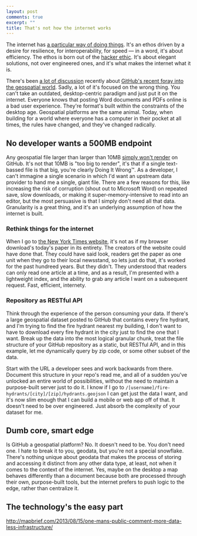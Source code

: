 ```yaml
---
layout: post
comments: true
excerpt: ""
title: That's not how the internet works
---
```


The internet has [a particular way of doing things](http://ben.balter.com/2013/07/02/a-brief-history-of-the-internet/). It's an ethos driven by a desire for resilience, for interoperability, for speed — in a word, it's about efficiency. The ethos is born out of the [hacker ethic](http://ben.balter.com/2013/02/16/what-is-a-hacker/#the-hacker-ethic). It's about elegant solutions, not over engineered ones, and it's what makes the internet what it is.

There's been [a lot of discussion](https://twitter.com/michalmigurski/status/368120365085511680) recently about [GitHub's recent foray into the geospatial world](https://github.com/blog/1528-there-s-a-map-for-that). Sadly, a lot of it's focused on the wrong thing. You can't take an outdated, desktop-centric paradigm and just put it on the internet. Everyone knows that posting Word documents and PDFs online is a bad user experience. They're format's built within the constraints of the desktop age. Geospatial platforms are the same animal. Today, when building for a world where everyone has a computer in their pocket at all times, the rules have changed, and they've changed radically.

## No developer wants a 500MB endpoint

Any geospatial file larger than larger than 10MB [simply won't render](https://help.github.com/articles/mapping-geojson-files-on-github#troubleshooting) on GitHub. It's not that 10MB is "too big to render", it's that if a single text-bassed file is that big, you're clearly Doing It Wrong&trade;. As a developer, I can't immagine a single scenario in which I'd want an upstream data provider to hand me a single, giant file. There are a few reasons for this, like increasing the risk of corruption (shout out to Microsoft Word) on repeated save, slow downloads, or making it super-memory-intensive to read into an editor, but the most persuasive is that I simply don't need all that data. Granularity is a great thing, and it's an underlying assumption of how the internet is built.

### Rethink things for the internet

When I go to [the New York Times website](http:/nytimes.com), it's not as if my browser download's today's paper in its entirety. The creators of the website could have done that. They could have said look, readers get the paper as one unit when they go to their local newsstand, so lets just do that, it's worked for the past hundreed years. But they didn't. They understood that readers can only read one article at a time, and as a result, I'm presented with a lightweight index, and the ability to grab any article I want on a subsequent request. Fast, efficient, internety.

### Repository as RESTful API

Think through the experience of the person consuming your data. If there's a large geospatial dataset posted to GitHub that contains every fire hydrant, and I'm trying to find the fire hydrant nearest my building, I don't want to have to download every fire hydrant in the city just to find the one that I want. Break up the data into the most logical granular chunk, treat the file structure of your GitHub repository as a static, but RESTful API, and in this example, let me dynamically query by zip code, or some other subset of the data.

Start with the URL a developer sees and work backwards from there. Document this structure in your repo's read me, and all of a sudden you've unlocked an entire world of possibilities, without the need to maintain a purpose-built server just to do it. I know if I go to `/[username]/fire-hydrants/[city]/[zip]/hydrants.geojson` I can get just the data I want, and it's now slim enough that I can build a mobile or web app off of that. It doesn't need to be over engineered. Just absorb the complexity of your dataset for me.

## Dumb core, smart edge

Is GitHub a geospatial platform? No. It doesn't need to be. You don't need one. I hate to break it to you, geodata, but you're not a special snowflake. There's nothing unique about geodata that makes the process of storing and accessing it distinct from any other data type, at least, not when it comes to the context of the internet. Yes, maybe on the desktop a map behaves differently than a document because both are processed through their own, purpose-built tools, but the internet prefers to push logic to the edge, rather than centralize it.



## The technology's the easy part

http://mapbrief.com/2013/08/15/one-mans-public-comment-more-data-less-infrastructure/
